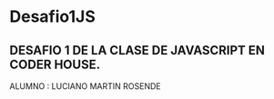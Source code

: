 # Desafio1JS

DESAFIO 1 DE LA CLASE DE JAVASCRIPT EN CODER HOUSE.
------------------------------------------------------------------------
ALUMNO : LUCIANO MARTIN ROSENDE
